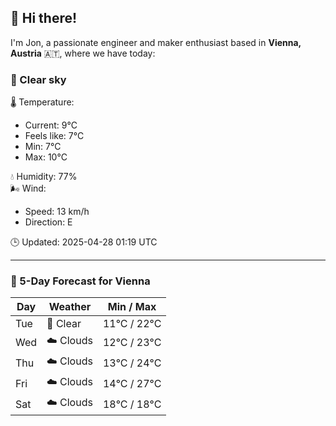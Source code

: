 ## 👋 Hi there!

I'm Jon, a passionate engineer and maker enthusiast based in **Vienna, Austria** 🇦🇹, where we have today:

### 🌙 Clear sky 

🌡️ Temperature: 
* Current: 9°C
* Feels like: 7°C
* Min: 7°C 
* Max: 10°C  

💧 Humidity: 77%  
🌬️ Wind: 
* Speed: 13 km/h 
* Direction: E  

🕒 Updated: 2025-04-28 01:19 UTC

---

### 📅 5-Day Forecast for Vienna

| Day | Weather | Min / Max |
|-----|---------|------------|
| Tue | 🌙 Clear | 11°C / 22°C |
| Wed | ☁️ Clouds | 12°C / 23°C |
| Thu | ☁️ Clouds | 13°C / 24°C |
| Fri | ☁️ Clouds | 14°C / 27°C |
| Sat | ☁️ Clouds | 18°C / 18°C |
